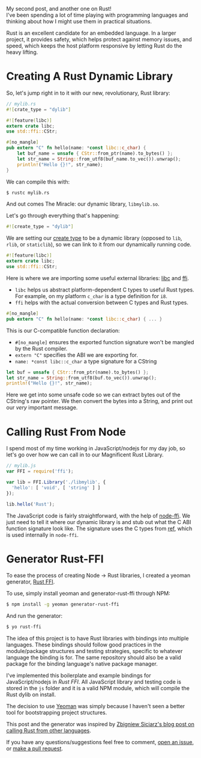 My second post, and another one on Rust!  
I've been spending a lot of time playing with programming languages and thinking about how I might use them in practical situations.

Rust is an excellent candidate for an embedded language. In a larger project, it provides safety, which helps protect against memory issues, and speed, which keeps the host platform responsive by letting Rust do the heavy lifting.

# Creating A Rust Dynamic Library
So, let's jump right in to it with our new, revolutionary, Rust library:
```rust
// mylib.rs
#![crate_type = "dylib"]

#![feature(libc)]
extern crate libc;
use std::ffi::CStr;

#[no_mangle]
pub extern "C" fn hello(name: *const libc::c_char) {
    let buf_name = unsafe { CStr::from_ptr(name).to_bytes() };
    let str_name = String::from_utf8(buf_name.to_vec()).unwrap();
    println!("Hello {}!", str_name);
}
```

We can compile this with:
```bash
$ rustc mylib.rs
```
And out comes The Miracle: our dynamic library, `libmylib.so`.

Let's go through everything that's happening:
```rust
#![create_type = "dylib"]
```
We are setting our [create type](http://doc.crates.io/manifest.html#building-dynamic-or-static-libraries) to be a dynamic library (opposed to `lib`, `rlib`, or `staticlib`), so we can link to it from our dynamically running code.

```rust
#![feature(libc)]
extern crate libc;
use std::ffi::CStr;
```
Here is where we are importing some useful external libraries: [libc](http://doc.rust-lang.org/libc/libc/index.html) and [ffi](http://doc.rust-lang.org/std/ffi/index.html).
- `libc` helps us abstract platform-dependent C types to useful Rust types. For example, on my platform `c_char` is a type definition for `i8`.
- `ffi` helps with the actual conversion between C types and Rust types.

```rust
#[no_mangle]
pub extern "C" fn hello(name: *const libc::c_char) { ... }
```
This is our C-compatible function declaration:
- `#[no_mangle]` ensures the exported function signature won't be mangled by the Rust compiler.
- `extern "C"` specifies the ABI we are exporting for.
- `name: *const libc::c_char` a type signature for a CString

```rust
let buf = unsafe { CStr::from_ptr(name).to_bytes() };
let str_name = String::from_utf8(buf.to_vec()).unwrap();
println!("Hello {}!", str_name);
```
Here we get into some unsafe code so we can extract bytes out of the CString's raw pointer. We then convert the bytes into a String, and print out our _very_ important message.

# Calling Rust From Node
I spend most of my time working in JavaScript/nodejs for my day job, so let's go over how we can call in to our Magnificent Rust Library.

```js
// mylib.js
var FFI = require('ffi');

var lib = FFI.Library('./libmylib', {
  'hello': [ 'void', [ 'string' ] ]
});

lib.hello('Rust');
```
The JavaScript code is fairly straightforward, with the help of [node-ffi](https://github.com/node-ffi/node-ffi). We just need to tell it where our dynamic library is and stub out what the C ABI function signature look like. The signature uses the C types from [ref](http://tootallnate.github.io/ref/), which is used internally in `node-ffi`.

# Generator Rust-FFI
To ease the process of creating Node -> Rust libraries, I created a yeoman generator, [Rust FFI](https://github.com/oppenlander/generator-rust-ffi).

To use, simply install yeoman and generator-rust-ffi through NPM:
```bash
$ npm install -g yeoman generator-rust-ffi
```
And run the generator:
```bash
$ yo rust-ffi
```

The idea of this project is to have Rust libraries with bindings into multiple languages. These bindings should follow good practices in the module/package structures and testing strategies, specific to whatever language the binding is for. The same repository should also be a valid package for the binding language's native package manager.

I've implemented this boilerplate and example bindings for JavaScript/nodejs in *Rust FFI*. All JavaScript library and testing code is stored in the `js` folder and it is a valid NPM module, which will compile the Rust dylib on install.

The decision to use [Yeoman](http://yeoman.io/) was simply because I haven't seen a better tool for bootstrapping project structures.

This post and the generator was inspired by [Zbigniew Siciarz's blog post on calling Rust from other languages](http://localhost:9000/articles/embedded-rust).

If you have any questions/suggestions feel free to comment, [open an issue](https://github.com/oppenlander/generator-rust-ffi/issues), or [make a pull request](https://github.com/oppenlander/generator-rust-ffi/pulls).
